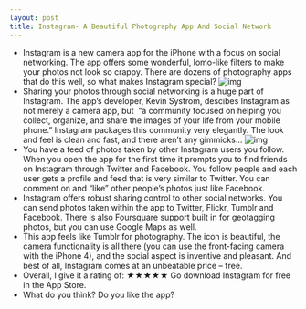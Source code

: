 ```yaml
---
layout: post
title: Instagram- A Beautiful Photography App And Social Network
---
```

* Instagram is a new camera app for the iPhone with a focus on social networking. The app offers some wonderful, lomo-like filters to make your photos not look so crappy. There are dozens of photography apps that do this well, so what makes Instagram special?
![img](http://media.idownloadblog.com/wp-content/uploads/2010/10/Instagram-logo.png)
* Sharing your photos through social networking is a huge part of Instagram. The app’s developer, Kevin Systrom, descibes Instagram as not merely a camera app, but  “a community focused on helping you collect, organize, and share the images of your life from your mobile phone.” Instagram packages this community very elegantly. The look and feel is clean and fast, and there aren’t any gimmicks…
![img](http://media.idownloadblog.com/wp-content/uploads/2010/10/Instagram-Feed-e1286424014741.png)
* You have a feed of photos taken by other Instagram users you follow. When you open the app for the first time it prompts you to find friends on Instagram through Twitter and Facebook. You follow people and each user gets a profile and feed that is very similar to Twitter. You can comment on and “like” other people’s photos just like Facebook.
* Instagram offers robust sharing control to other social networks. You can send photos taken within the app to Twitter, Flickr, Tumblr and Facebook. There is also Foursquare support built in for geotagging photos, but you can use Google Maps as well.
* This app feels like Tumblr for photography. The icon is beautiful, the camera functionality is all there (you can use the front-facing camera with the iPhone 4), and the social aspect is inventive and pleasant. And best of all, Instagram comes at an unbeatable price – free.
* Overall, I give it a rating of: ★★★★★ Go download Instagram for free in the App Store.
* What do you think? Do you like the app?

